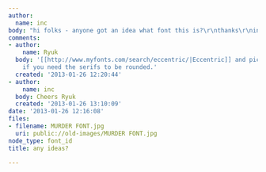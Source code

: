 ```yaml
---
author:
  name: inc
body: "hi folks - anyone got an idea what font this is?\r\nthanks\r\ninc"
comments:
- author:
    name: Ryuk
  body: '[[http://www.myfonts.com/search/eccentric/|Eccentric]] and pick the Solotype''s
    if you need the serifs to be rounded.'
  created: '2013-01-26 12:20:44'
- author:
    name: inc
  body: Cheers Ryuk
  created: '2013-01-26 13:10:09'
date: '2013-01-26 12:16:08'
files:
- filename: MURDER FONT.jpg
  uri: public://old-images/MURDER FONT.jpg
node_type: font_id
title: any ideas?

---
```

